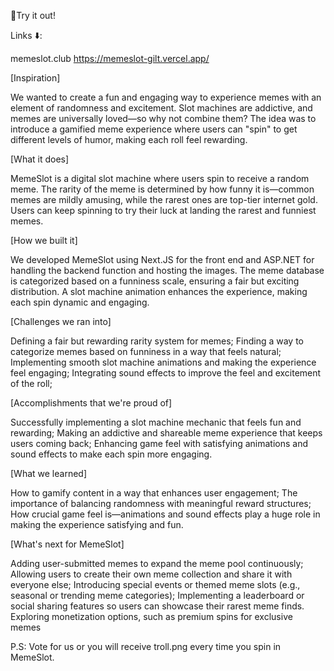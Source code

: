 👀Try it out!

Links ⬇️:

memeslot.club
https://memeslot-gilt.vercel.app/

[Inspiration]

We wanted to create a fun and engaging way to experience memes with an element of randomness and excitement. Slot machines are addictive, and memes are universally loved—so why not combine them? The idea was to introduce a gamified meme experience where users can "spin" to get different levels of humor, making each roll feel rewarding.

[What it does]

MemeSlot is a digital slot machine where users spin to receive a random meme. The rarity of the meme is determined by how funny it is—common memes are mildly amusing, while the rarest ones are top-tier internet gold. Users can keep spinning to try their luck at landing the rarest and funniest memes.

[How we built it]

We developed MemeSlot using Next.JS for the front end and ASP.NET for handling the backend function and hosting the images. The meme database is categorized based on a funniness scale, ensuring a fair but exciting distribution. A slot machine animation enhances the experience, making each spin dynamic and engaging.

[Challenges we ran into]

Defining a fair but rewarding rarity system for memes;
Finding a way to categorize memes based on funniness in a way that feels natural;
Implementing smooth slot machine animations and making the experience feel engaging;
Integrating sound effects to improve the feel and excitement of the roll;

[Accomplishments that we're proud of]

Successfully implementing a slot machine mechanic that feels fun and rewarding;
Making an addictive and shareable meme experience that keeps users coming back;
Enhancing game feel with satisfying animations and sound effects to make each spin more engaging.

[What we learned]

How to gamify content in a way that enhances user engagement;
The importance of balancing randomness with meaningful reward structures;
How crucial game feel is—animations and sound effects play a huge role in making the experience satisfying and fun.

[What's next for MemeSlot]

Adding user-submitted memes to expand the meme pool continuously;
Allowing users to create their own meme collection and share it with everyone else;
Introducing special events or themed meme slots (e.g., seasonal or trending meme categories);
Implementing a leaderboard or social sharing features so users can showcase their rarest meme finds.
Exploring monetization options, such as premium spins for exclusive memes


P.S: Vote for us or you will receive troll.png every time you spin in MemeSlot.
